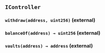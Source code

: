 ## `IController`






### `withdraw(address, uint256)` (external)





### `balanceOf(address) → uint256` (external)





### `vaults(address) → address` (external)








